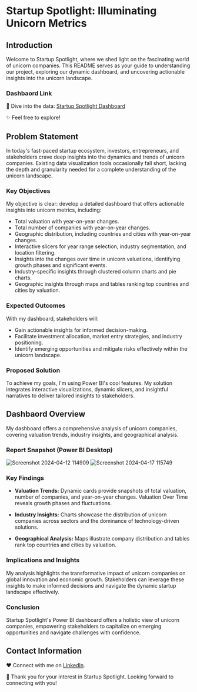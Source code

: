 # Startup Spotlight: Illuminating Unicorn Metrics

## Introduction

Welcome to Startup Spotlight, where we shed light on the fascinating world of unicorn companies. This README serves as your guide to understanding our project, exploring our dynamic dashboard, and uncovering actionable insights into the unicorn landscape.

### Dashbaord Link

🚀 Dive into the data: [Startup Spotlight Dashboard](https://app.powerbi.com/view?r=eyJrIjoiNmU2NjU0Y2MtYmMzMy00OWY0LWI1YjgtMzdlYjM4ZTA2MTQyIiwidCI6ImRmODY3OWNkLWE4MGUtNDVkOC05OWFjLWM4M2VkN2ZmOTVhMCJ9&pageName=ReportSection)

✨ Feel free to explore!

## Problem Statement

In today's fast-paced startup ecosystem, investors, entrepreneurs, and stakeholders crave deep insights into the dynamics and trends of unicorn companies. Existing data visualization tools occasionally fall short, lacking the depth and granularity needed for a complete understanding of the unicorn landscape.

### Key Objectives

My objective is clear: develop a detailed dashboard that offers actionable insights into unicorn metrics, including:

- Total valuation with year-on-year changes.
- Total number of companies with year-on-year changes.
- Geographic distribution, including countries and cities with year-on-year changes.
- Interactive slicers for year range selection, industry segmentation, and location filtering.
- Insights into the changes over time in unicorn valuations, identifying growth phases and significant events.
- Industry-specific insights through clustered column charts and pie charts.
- Geographic insights through maps and tables ranking top countries and cities by valuation.

### Expected Outcomes

With my dashboard, stakeholders will:

- Gain actionable insights for informed decision-making.
- Facilitate investment allocation, market entry strategies, and industry positioning.
- Identify emerging opportunities and mitigate risks effectively within the unicorn landscape.

### Proposed Solution

To achieve my goals, I'm using Power BI's cool features. My solution integrates interactive visualizations, dynamic slicers, and insightful narratives to deliver tailored insights to stakeholders.

## Dashbaord Overview

My dashboard offers a comprehensive analysis of unicorn companies, covering valuation trends, industry insights, and geographical analysis.

### Report Snapshot (Power BI Desktop)

![Screenshot 2024-04-12 114909](https://github.com/Abhiram-TK/Startup-Spotlight/assets/158244906/be0938a4-65fd-4851-8233-3e9a61cc7733)
![Screenshot 2024-04-17 115749](https://github.com/Abhiram-TK/Startup-Spotlight/assets/158244906/9925dd0f-ae52-4ab9-a5cf-3bc89216edc8)

### Key Findings

- **Valuation Trends:** Dynamic cards provide snapshots of total valuation, number of companies, and year-on-year changes. Valuation Over Time reveals growth phases and fluctuations.

- **Industry Insights:** Charts showcase the distribution of unicorn companies across sectors and the dominance of technology-driven solutions.

- **Geographical Analysis:** Maps illustrate company distribution and tables rank top countries and cities by valuation.

### Implications and Insights

My analysis highlights the transformative impact of unicorn companies on global innovation and economic growth. Stakeholders can leverage these insights to make informed decisions and navigate the dynamic startup landscape effectively.

### Conclusion

Startup Spotlight's Power BI dashboard offers a holistic view of unicorn companies, empowering stakeholders to capitalize on emerging opportunities and navigate challenges with confidence.

## Contact Information

❤️ Connect with me on [LinkedIn](#insert_linkedin_profile_link_here). 

🌟 Thank you for your interest in Startup Spotlight. Looking forward to connecting with you!
